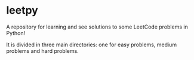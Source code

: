 # leetpy
A repository for learning and see solutions to some LeetCode problems in Python!

It is divided in three main directories: one for easy problems, medium problems and hard problems.
